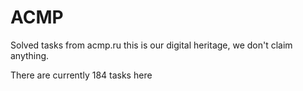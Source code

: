 # ACMP

 Solved tasks from acmp.ru this is our digital heritage, we don't claim anything.

There are currently 184 tasks here
